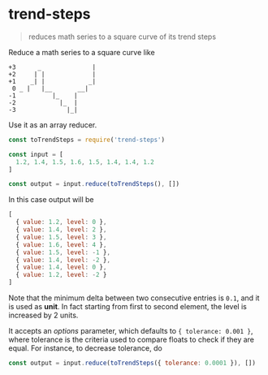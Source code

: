 # trend-steps

> reduces math series to a square curve of its trend steps

Reduce a math series to a square curve like

```                     __
+3      _              |
+2     | |             |
+1    _| |            _|
 0 _ |   |__       __|
-1          |_    |
-2            |_  |
-3              |_|
```

Use it as an array reducer.

```javascript
const toTrendSteps = require('trend-steps')

const input = [
  1.2, 1.4, 1.5, 1.6, 1.5, 1.4, 1.4, 1.2
]

const output = input.reduce(toTrendSteps(), [])
```

In this case output will be

```javascript
[
  { value: 1.2, level: 0 },
  { value: 1.4, level: 2 },
  { value: 1.5, level: 3 },
  { value: 1.6, level: 4 },
  { value: 1.5, level: -1 },
  { value: 1.4, level: -2 },
  { value: 1.4, level: 0 },
  { value: 1.2, level: -2 }
]
```

Note that the minimum delta between two consecutive entries is `0.1`, and it is used as **unit**.
In fact starting from first to second element, the level is increased by 2 units.

It accepts an *options* parameter, which defaults to `{ tolerance: 0.001 }`, where
tolerance is the criteria used to compare floats to check if they are equal. For instance, to decrease tolerance, do


```javascript
const output = input.reduce(toTrendSteps({ tolerance: 0.0001 }), [])
```

